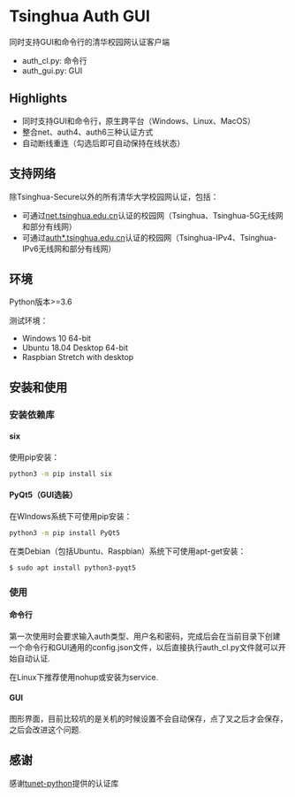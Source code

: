 # Tsinghua Auth GUI

同时支持GUI和命令行的清华校园网认证客户端

- auth_cl.py: 命令行
- auth_gui.py: GUI

## Highlights

- 同时支持GUI和命令行，原生跨平台（Windows、Linux、MacOS）
- 整合net、auth4、auth6三种认证方式
- 自动断线重连（勾选后即可自动保持在线状态）

## 支持网络

除Tsinghua-Secure以外的所有清华大学校园网认证，包括：

- 可通过[net.tsinghua.edu.cn](http://net.tsinghua.edu.cn/)认证的校园网（Tsinghua、Tsinghua-5G无线网和部分有线网）
- 可通过[auth*.tsinghua.edu.cn](http://auth.tsinghua.edu.cn/)认证的校园网（Tsinghua-IPv4、Tsinghua-IPv6无线网和部分有线网）

## 环境

Python版本>=3.6

测试环境：

- Windows 10 64-bit
- Ubuntu 18.04 Desktop 64-bit
- Raspbian Stretch with desktop

## 安装和使用

### 安装依赖库

#### six

使用pip安装：

```cmd
python3 -m pip install six
```

#### PyQt5（GUI选装）

在WIndows系统下可使用pip安装：

```cmd
python3 -m pip install PyQt5
```

在类Debian（包括Ubuntu、Raspbian）系统下可使用apt-get安装：

```sh
$ sudo apt install python3-pyqt5
```

### 使用

#### 命令行

第一次使用时会要求输入auth类型、用户名和密码，完成后会在当前目录下创建一个命令行和GUI通用的config.json文件，以后直接执行auth_cl.py文件就可以开始自动认证.

在Linux下推荐使用nohup或安装为service.

#### GUI

图形界面，目前比较坑的是关机的时候设置不会自动保存，点了叉之后才会保存，之后会改进这个问题.

## 感谢

感谢[tunet-python](https://github.com/yuantailing/tunet-python)提供的认证库

